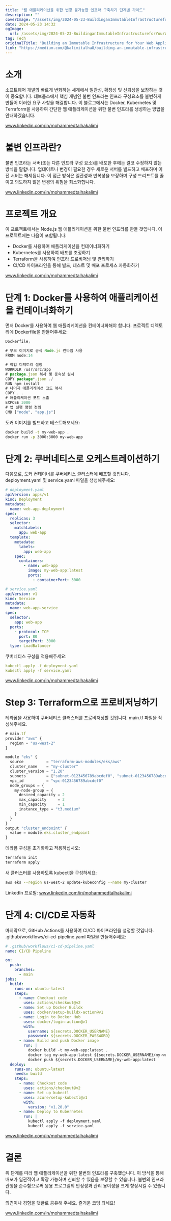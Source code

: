 ```yaml
---
title: "웹 애플리케이션을 위한 변경 불가능한 인프라 구축하기 단계별 가이드"
description: ""
coverImage: "/assets/img/2024-05-23-BuildinganImmutableInfrastructureforYourWebApplicationAStep-by-StepGuide_0.png"
date: 2024-05-23 14:32
ogImage:
  url: /assets/img/2024-05-23-BuildinganImmutableInfrastructureforYourWebApplicationAStep-by-StepGuide_0.png
tag: Tech
originalTitle: "Building an Immutable Infrastructure for Your Web Application: A Step-by-Step Guide"
link: "https://medium.com/@kalimitalha8/building-an-immutable-infrastructure-for-your-web-application-a-step-by-step-guide-ffd7906f95de"
---
```


# 소개

소프트웨어 개발의 빠르게 변화하는 세계에서 일관성, 확장성 및 신뢰성을 보장하는 것이 중요합니다. 데브옵스에서 핵심 개념인 불변 인프라는 인프라 구성요소를 불변하게 만들어 이러한 요구 사항을 해결합니다. 이 블로그에서는 Docker, Kubernetes 및 Terraform을 사용하여 간단한 웹 애플리케이션을 위한 불변 인프라를 생성하는 방법을 안내하겠습니다.

www.linkedin.com/in/mohammedtalhakalimi

<div class="content-ad"></div>

# 불변 인프라란?

불변 인프라는 서버(또는 다른 인프라 구성 요소)를 배포한 후에는 결코 수정하지 않는 방식을 말합니다. 업데이트나 변경이 필요한 경우 새로운 서버를 빌드하고 배포하며 이전 서버는 해제됩니다. 이 접근 방식은 일관성과 반복성을 보장하며 구성 드리프트를 줄이고 의도하지 않은 변경의 위험을 최소화합니다.

www.linkedin.com/in/mohammedtalhakalimi

# 프로젝트 개요

<div class="content-ad"></div>

이 프로젝트에서는 Node.js 웹 애플리케이션을 위한 불변 인프라를 만들 것입니다. 이 프로젝트에는 다음이 포함됩니다:

- Docker를 사용하여 애플리케이션을 컨테이너화하기
- Kubernetes를 사용하여 배포를 조정하기
- Terraform을 사용하여 인프라 프로비저닝 및 관리하기
- CI/CD 파이프라인을 통해 빌드, 테스트 및 배포 프로세스 자동화하기

www.linkedin.com/in/mohammedtalhakalimi

# 단계 1: Docker를 사용하여 애플리케이션을 컨테이너화하기

<div class="content-ad"></div>

먼저 Docker를 사용하여 웹 애플리케이션을 컨테이너화해야 합니다. 프로젝트 디렉토리에 Dockerfile을 만들어주세요:

```js
Dockerfile;
```

```js
# 부모 이미지로 공식 Node.js 런타임 사용
FROM node:14
```

```js
# 작업 디렉토리 설정
WORKDIR /usr/src/app
# package.json 복사 및 종속성 설치
COPY package*.json ./
RUN npm install
# 나머지 애플리케이션 코드 복사
COPY . .
# 애플리케이션 포트 노출
EXPOSE 3000
# 앱 실행 명령 정의
CMD ["node", "app.js"]
```

<div class="content-ad"></div>

도커 이미지를 빌드하고 테스트해보세요:

```bash
docker build -t my-web-app .
docker run -p 3000:3000 my-web-app
```

# 단계 2: 쿠버네티스로 오케스트레이션하기

<div class="content-ad"></div>

다음으로, 도커 컨테이너를 쿠버네티스 클러스터에 배포할 것입니다. deployment.yaml 및 service.yaml 파일을 생성해주세요:

```yaml
# deployment.yaml
apiVersion: apps/v1
kind: Deployment
metadata:
  name: web-app-deployment
spec:
  replicas: 3
  selector:
    matchLabels:
      app: web-app
  template:
    metadata:
      labels:
        app: web-app
    spec:
      containers:
        - name: web-app
          image: my-web-app:latest
          ports:
            - containerPort: 3000
```

```yaml
# service.yaml
apiVersion: v1
kind: Service
metadata:
  name: web-app-service
spec:
  selector:
    app: web-app
  ports:
    - protocol: TCP
      port: 80
      targetPort: 3000
  type: LoadBalancer
```

쿠버네티스 구성을 적용해주세요:

<div class="content-ad"></div>

```yaml
kubectl apply -f deployment.yaml
kubectl apply -f service.yaml
```

www.linkedin.com/in/mohammedtalhakalimi

# Step 3: Terraform으로 프로비저닝하기

테라폼을 사용하여 쿠버네티스 클러스터를 프로비저닝할 것입니다. main.tf 파일을 작성해주세요.

<div class="content-ad"></div>

```js
# main.tf
provider "aws" {
  region = "us-west-2"
}
```

```js
module "eks" {
  source          = "terraform-aws-modules/eks/aws"
  cluster_name    = "my-cluster"
  cluster_version = "1.20"
  subnets         = ["subnet-0123456789abcdef0", "subnet-0123456789abcdef1"]
  vpc_id          = "vpc-0123456789abcdef0"
  node_groups = {
    my-node-group = {
      desired_capacity = 2
      max_capacity     = 3
      min_capacity     = 1
      instance_type = "t3.medium"
    }
  }
}
output "cluster_endpoint" {
  value = module.eks.cluster_endpoint
}
```

테라폼 구성을 초기화하고 적용하십시오:

```js
terraform init
terraform apply
```

<div class="content-ad"></div>

새 클러스터를 사용하도록 kubectl을 구성하세요:

```bash
aws eks --region us-west-2 update-kubeconfig --name my-cluster
```

LinkedIn 프로필: www.linkedin.com/in/mohammedtalhakalimi

# 단계 4: CI/CD로 자동화

<div class="content-ad"></div>

마지막으로, GitHub Actions를 사용하여 CI/CD 파이프라인을 설정할 것입니다. .github/workflows/ci-cd-pipeline.yaml 파일을 만들어주세요:

```yaml
# .github/workflows/ci-cd-pipeline.yaml
name: CI/CD Pipeline
```

```yaml
on:
  push:
    branches:
      - main
jobs:
  build:
    runs-on: ubuntu-latest
    steps:
      - name: Checkout code
        uses: actions/checkout@v2
      - name: Set up Docker Buildx
        uses: docker/setup-buildx-action@v1
      - name: Login to Docker Hub
        uses: docker/login-action@v1
        with:
          username: ${secrets.DOCKER_USERNAME}
          password: ${secrets.DOCKER_PASSWORD}
      - name: Build and push Docker image
        run: |
          docker build -t my-web-app:latest .
          docker tag my-web-app:latest ${secrets.DOCKER_USERNAME}/my-web-app:latest
          docker push ${secrets.DOCKER_USERNAME}/my-web-app:latest
  deploy:
    runs-on: ubuntu-latest
    needs: build
    steps:
      - name: Checkout code
        uses: actions/checkout@v2
      - name: Set up kubectl
        uses: azure/setup-kubectl@v1
        with:
          version: "v1.20.0"
      - name: Deploy to Kubernetes
        run: |
          kubectl apply -f deployment.yaml
          kubectl apply -f service.yaml
```

www.linkedin.com/in/mohammedtalhakalimi

<div class="content-ad"></div>

# 결론

위 단계를 따라 웹 애플리케이션을 위한 불변의 인프라를 구축했습니다. 이 방식을 통해 배포가 일관적이고 확장 가능하며 신뢰할 수 있음을 보장할 수 있습니다. 불변의 인프라 관행을 준수함으로써 응용 프로그램의 안정성과 관리 용이성을 크게 향상시킬 수 있습니다.

의견이나 경험을 댓글로 공유해 주세요. 즐거운 코딩 되세요!

www.linkedin.com/in/mohammedtalhakalimi
